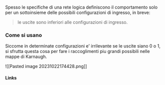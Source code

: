 Spesso le specifiche di una rete logica definiscono il comportamento solo per un sottoinsieme delle possibili configurazioni di ingresso, in breve:
> le uscite sono inferiori alle configurazioni di ingresso.

### Come si usano
Siccome in determinate configurazioni e' irrilevante se le uscite siano 0 o 1, si sfrutta questa cosa per fare i raccoglimenti piu grandi possibili nelle mappe di Karnaugh.

![[Pasted image 20231022174428.png]]

#### Links